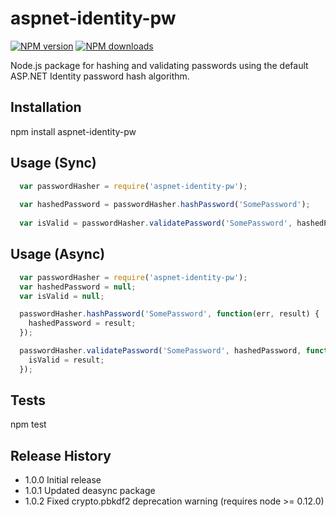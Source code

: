 # aspnet-identity-pw

[![NPM version][npm-image]][npm-url]
[![NPM downloads][downloads-image]][download-url]

Node.js package for hashing and validating passwords using the default ASP.NET Identity password hash algorithm.

## Installation

  npm install aspnet-identity-pw

## Usage (Sync)
```javascript
  var passwordHasher = require('aspnet-identity-pw');
  
  var hashedPassword = passwordHasher.hashPassword('SomePassword');
  
  var isValid = passwordHasher.validatePassword('SomePassword', hashedPassword);
  ```

## Usage (Async)
```javascript
  var passwordHasher = require('aspnet-identity-pw');
  var hashedPassword = null;
  var isValid = null;

  passwordHasher.hashPassword('SomePassword', function(err, result) {
    hashedPassword = result;
  });

  passwordHasher.validatePassword('SomePassword', hashedPassword, function(err, result) {
    isValid = result;
  });
```
## Tests

  npm test

## Release History

* 1.0.0 Initial release
* 1.0.1 Updated deasync package
* 1.0.2 Fixed crypto.pbkdf2 deprecation warning (requires node >= 0.12.0)


[npm-url]: https://npmjs.org/package/aspnet-identity-pw
[download-url]: https://npmjs.org/package/aspnet-identity-pw
[npm-image]: https://img.shields.io/npm/v/aspnet-identity-pw.svg?style=flat
[downloads-image]: https://img.shields.io/npm/dm/aspnet-identity-pw.svg?style=flat

